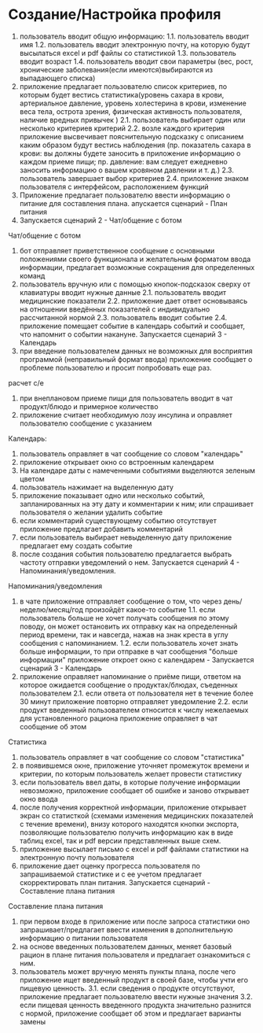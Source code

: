 # Создание/Настройка профиля 
1.	пользователь вводит общую информацию:
1.1.	пользователь вводит имя
1.2.	пользователь вводит электронную почту, на которую будут высылаться exсel и pdf файлы со статистикой
1.3.	пользователь вводит возраст
1.4.	пользователь вводит свои параметры (вес, рост, хронические заболевания(если имеются)выбираются из выпадающего списка)
2.	приложение предлагает пользователю список критериев, по которым будет вестись статистика(уровень сахара в крови, артериальное давление, уровень холестерина в крови, изменение веса тела, острота зрения, физическая активность пользователя, наличие вредных привычек )
2.1.	пользователь выбирает один или несколько критериев критерий
2.2.	возле каждого критерия приложение высвечивает пояснительную подсказку с описанием каким образом будут вестись наблюдения (пр. показатель сахара в крови: вы должны будете заносить в приложение информацию о каждом приеме пищи; пр. давление: вам следует ежедневно заносить информацию о вашем кровяном давлении и т. д.)
2.3.	пользователь завершает выбор критериев
2.4.	приложение знаком пользователя с интерфейсом, расположением функций
3.	Приложение предлагает пользователю ввести информацию о питание для составления плана. апускается сценарий  - План питания
4.	Запускается сценарий 2 - Чат/общение с ботом 

Чат/общение с ботом 
1.	бот отправляет приветственное сообщение с основными положениями своего функционала и желательным форматом ввода информации, предлагает возможные сокращения для определенных команд
2.	пользователь вручную или с помощью кнопок-подсказок сверху от клавиатуры вводит нужные данные
2.1.	пользователь вводит медицинские показатели
2.2.	приложение дает ответ основываясь на отношении введённых показателей с индивидуально рассчитанной нормой
2.3.	пользователь вводит событие
2.4.	приложение помещает событие в календарь событий и сообщает, что напомнит о событии накануне. Запускается сценарий 3 - Календарь
3.	при введение пользователем данных не возможных для восприятия программой (неправильный формат ввода) приложение сообщает о проблеме пользователю и просит попробовать еще раз.

расчет с/е
1.	при внеплановом приеме пищи для пользователь вводит в чат продукт/блюдо и примерное количество
2.	приложение считает необходимую лозу инсулина и оправляет пользователю сообщение с указанием 


Календарь:
1.	пользователь оправляет в чат сообщение со словом "календарь"
2.	приложение открывает окно со встроенным календарем
3.	На календаре даты с намеченными событиями выделяются зеленым цветом
4.	пользователь нажимает на выделенную дату
5.	приложение показывает одно или несколько событий, запланированных на эту дату и  комментарии к ним; или спрашивает пользователя о желании удалить событие
6.	если комментарий существующему событию отсутствует приложение предлагает добавить комментарий
7.	если пользователь выбирает невыделенную дату приложение предлагает ему создать событие
8.	после создания события пользователю предлагается выбрать частоту отправки уведомлений о нем. Запускается сценарий 4 - Напоминания/уведомления.

Напоминания/уведомления
1.	в чате приложение отправляет сообщение о том, что через день/неделю/месяц/год произойдёт какое-то событие
1.1.	если пользователь больше не хочет получать сообщения по этому поводу, он может остановить их отправку как на определенный период времени, так и навсегда, нажав на знак креста в углу сообщения с напоминанием.
1.2.	если пользователь хочет знать больше информации, то при отправке в чат сообщения "больше информации" приложение откроет окно с календарем - Запускается сценарий 3 - Календарь
2.	приложение оправляет напоминание о приёме пищи, ответом на которое ожидается сообщение о продуктах/блюдах, съеденных пользователем
2.1.	если ответа от пользователя нет в течение более 30 минут приложение повторно отправляет уведомление
2.2.	если продукт введенный пользователем относится к числу нежелаемых для установленного рациона приложение оправляет в чат сообщение об этом

Статистика
1.	пользователь оправляет в чат сообщение со словом "статистика"
2.	в появившемся окне, приложение уточняет промежуток времени и критерии, по которым пользователь желает провести статистику
3.	если пользователь ввел даты, в которые получение информации невозможно, приложение сообщает об ошибке и заново открывает окно ввода
4.	после получения корректной информации, приложение открывает экран со статисткой (схемами изменения медицинских показателей с течение времени), внизу которого находятся кнопки экспорта, позволяющие пользователю получить информацию как в виде таблиц excel, так и pdf версии представленных выше схем.
5.	приложение высылает письмо с exсel и pdf файлами статистики на электронную почту пользователя
6.	приложение дает оценку прогресса пользователя по запрашиваемой статистике и с ее учетом предлагает скорректировать план питания. Запускается сценарий  - Составление плана питания 

Составление плана питания
1.	при первом входе в приложение или после запроса статистики оно  запрашивает/предлагает ввести изменения в дополнительную информацию о питании пользователя
2.	 на основе введенных пользователем данных, меняет базовый рацион в плане питания пользователя и предлагает ознакомиться с ним.
3.	пользователь может вручную менять пункты плана, после чего приложение ищет введенный продукт в своей базе, чтобы учти его пищевую ценность.
3.1.	если сведения о продукте отсутствуют, приложение предлагает пользователю ввести нужные значения
3.2.	если пищевая ценность введенного продукта значительно разнится с нормой, приложение сообщает об этом и предлагает варианты замены


